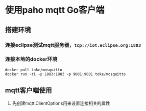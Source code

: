 # 使用paho mqtt Go客户端

## 搭建环境
### 连接eclipse测试mqtt服务器，`tcp://iot.eclipse.org:1883`
### 连接本地的docker环境
```
docker pull toke/mosquitto
docker run -ti -p 1883:1883 -p 9001:9001 toke/mosquitto
```

## mqtt客户端使用
1. 先创建mqtt.ClientOptions用来设置连接相关的属性